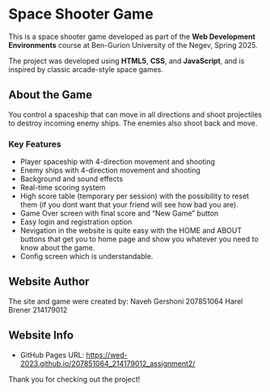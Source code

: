 # Space Shooter Game 

This is a space shooter game developed as part of the **Web Development Environments** course at Ben-Gurion University of the Negev, Spring 2025.

The project was developed using **HTML5**, **CSS**, and **JavaScript**, and is inspired by classic arcade-style space games.

## About the Game
You control a spaceship that can move in all directions and shoot projectiles to destroy incoming enemy ships. The enemies also shoot back and move.

### Key Features
- Player spaceship with 4-direction movement and shooting
- Enemy ships with 4-direction movement and shooting
- Background and sound effects
- Real-time scoring system
- High score table (temporary per session) with the possibility to reset them (if you dont want that your friend will see how bad you are).
- Game Over screen with final score and “New Game” button
- Easy login and registration option
- Nevigation in the website is quite easy with the HOME and ABOUT buttons that get you to home page and show you whatever you need to know about the game.
- Config screen which is understandable.

## Website Author
The site and game were created by:
Naveh Gershoni 207851064
Harel Brener 214179012

## Website Info
- GitHub Pages URL: https://wed-2023.github.io/207851064_214179012_assignment2/

Thank you for checking out the project!

